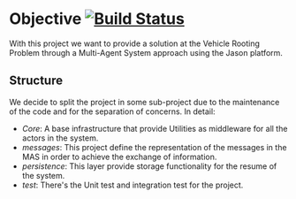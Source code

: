 Objective [![Build Status](https://travis-ci.org/thomas-farneti/Moana.svg?branch=master)](https://travis-ci.org/thomas-farneti/Moana)
===============

With this project we want to provide a solution at the Vehicle Rooting Problem through a Multi-Agent System approach using the Jason platform.

Structure
-------------

We decide to split the project in some sub-project due to the maintenance of the code and for the separation of concerns. In detail:

* *Core*: A base infrastructure that provide Utilities as middleware for all the actors in the system.
* *messages*: This project define the representation of the messages in the MAS in order to achieve the exchange of information.
* *persistence*: This layer provide storage functionality for the resume of the system.
* *test*: There's the Unit test and integration test for the project.
